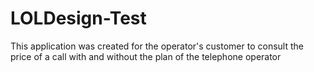 # LOLDesign-Test
This application was created for the operator's customer to consult the price of a call with and without the plan of the telephone operator
